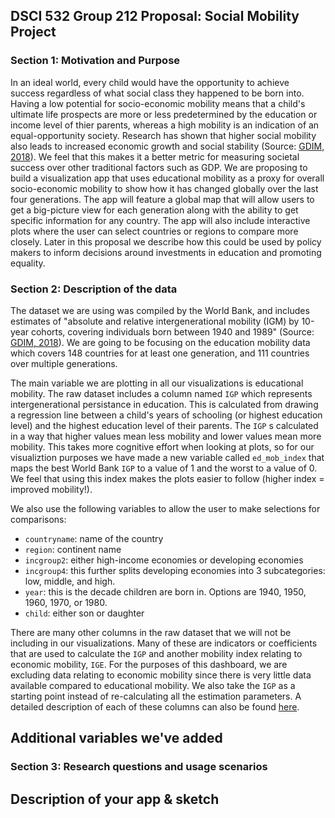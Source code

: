 ## DSCI 532 Group 212 Proposal: Social Mobility Project

### Section 1: Motivation and Purpose

In an ideal world, every child would have the opportunity to achieve success regardless of what social class they happened to be born into. 
Having a low potential for socio-economic mobility means that a child's ultimate life prospects are more or less predetermined by the education or income level of thier parents, whereas a high mobility is an indication of an equal-opportunity society.  Research has shown that higher social mobility also leads to increased economic growth and social stability (Source: [GDIM, 2018](https://openknowledge.worldbank.org/bitstream/handle/10986/28428/9781464812101.pdf)).  We feel that this makes it a better metric for measuring societal success over other traditional factors such as GDP.
We are proposing to build a visualization app that uses educational mobility as a proxy for overall socio-economic mobility to show how it has changed globally over the last four generations. The app will feature a global map that will allow users to get a big-picture view for each generation along with the ability to get specific information for any country.  The app will also include interactive plots where the user can select countries or regions to compare more closely.  Later in this proposal we describe how this could be used by policy makers to inform decisions around investments in education and promoting equality. 

### Section 2: Description of the data

The dataset we are using was compiled by the World Bank, and includes estimates of "absolute and relative intergenerational mobility (IGM) by 10-year cohorts, covering individuals born between 1940 and 1989" (Source: [GDIM, 2018](http://pubdocs.worldbank.org/en/734501527703249115/GDIM-Description-May29.pdf)).  We are going to be focusing on the education mobility data which covers 148 countries for at least one generation, and 111 countries over multiple generations.

The main variable we are plotting in all our visualizations is educational mobility. The raw dataset includes a column named `IGP` which represents intergenerational persistance in education. This is calculated from drawing a regression line between a child's years of schooling (or highest education level) and the highest education level of their parents.  The `IGP` s calculated in a way that higher values mean less mobility and lower values mean more mobility. This takes more cognitive effort when looking at plots, so for our visualiztion purposes we have made a new variable called `ed_mob_index` that maps the best World Bank `IGP` to a value of 1 and the worst to a value of 0. We feel that using this index makes the plots easier to follow (higher index = improved mobility!).

 We also use the following variables to allow the user to make selections for comparisons:
 - `countryname`: name of the country
 - `region`: continent name
 - `incgroup2`: either high-income economies or developing economies
 - `incgroup4`: this further splits developing economies into 3 subcategories: low, middle, and high.
 - `year`: this is the decade children are born in. Options are 1940, 1950, 1960, 1970, or 1980. 
 - `child`: either son or daughter

 There are many other columns in the raw dataset that we will not be including in our visualizations. Many of these are indicators or coefficients that are used to calculate the `IGP` and another mobility index relating to economic mobility, `IGE`.  For the purposes of this dashboard, we are excluding data relating to economic mobility since there is very little data available compared to educational mobility. We also take the `IGP` as a starting point instead of re-calculating all the estimation parameters.  A detailed description of each of these columns can also be found [here](http://pubdocs.worldbank.org/en/734501527703249115/GDIM-Description-May29.pdf).


## Additional variables we've added

### Section 3: Research questions and usage scenarios



## Description of your app & sketch 

